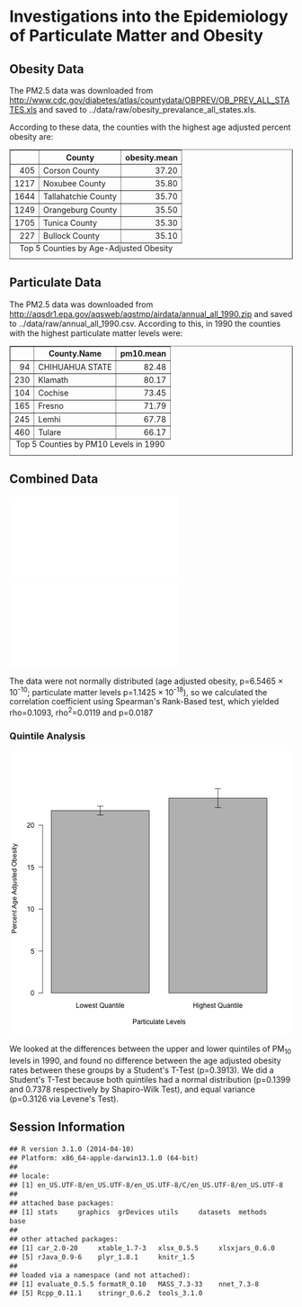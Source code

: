 Investigations into the Epidemiology of Particulate Matter and Obesity
=========================================================================




Obesity Data
-------------

The PM2.5 data was downloaded from http://www.cdc.gov/diabetes/atlas/countydata/OBPREV/OB_PREV_ALL_STATES.xls and saved to ../data/raw/obesity_prevalance_all_states.xls.

According to these data, the counties with the highest age adjusted percent obesity are:

<!-- html table generated in R 3.1.0 by xtable 1.7-3 package -->
<!-- Sat May 17 13:07:02 2014 -->
<TABLE border=1>
<CAPTION ALIGN="bottom"> Top 5 Counties by Age-Adjusted Obesity </CAPTION>
<TR> <TH>  </TH> <TH> County </TH> <TH> obesity.mean </TH>  </TR>
  <TR> <TD align="right"> 405 </TD> <TD> Corson County </TD> <TD align="right"> 37.20 </TD> </TR>
  <TR> <TD align="right"> 1217 </TD> <TD> Noxubee County </TD> <TD align="right"> 35.80 </TD> </TR>
  <TR> <TD align="right"> 1644 </TD> <TD> Tallahatchie County </TD> <TD align="right"> 35.70 </TD> </TR>
  <TR> <TD align="right"> 1249 </TD> <TD> Orangeburg County </TD> <TD align="right"> 35.50 </TD> </TR>
  <TR> <TD align="right"> 1705 </TD> <TD> Tunica County </TD> <TD align="right"> 35.30 </TD> </TR>
  <TR> <TD align="right"> 227 </TD> <TD> Bullock County </TD> <TD align="right"> 35.10 </TD> </TR>
   </TABLE>


Particulate Data
--------------------

The PM2.5 data was downloaded from http://aqsdr1.epa.gov/aqsweb/aqstmp/airdata/annual_all_1990.zip and saved to ../data/raw/annual_all_1990.csv.  According to this, in 1990 the counties with the highest particulate matter levels were:

<!-- html table generated in R 3.1.0 by xtable 1.7-3 package -->
<!-- Sat May 17 13:07:02 2014 -->
<TABLE border=1>
<CAPTION ALIGN="bottom"> Top 5 Counties by PM10 Levels in 1990 </CAPTION>
<TR> <TH>  </TH> <TH> County.Name </TH> <TH> pm10.mean </TH>  </TR>
  <TR> <TD align="right"> 94 </TD> <TD> CHIHUAHUA STATE </TD> <TD align="right"> 82.48 </TD> </TR>
  <TR> <TD align="right"> 230 </TD> <TD> Klamath </TD> <TD align="right"> 80.17 </TD> </TR>
  <TR> <TD align="right"> 104 </TD> <TD> Cochise </TD> <TD align="right"> 73.45 </TD> </TR>
  <TR> <TD align="right"> 165 </TD> <TD> Fresno </TD> <TD align="right"> 71.79 </TD> </TR>
  <TR> <TD align="right"> 245 </TD> <TD> Lemhi </TD> <TD align="right"> 67.78 </TD> </TR>
  <TR> <TD align="right"> 460 </TD> <TD> Tulare </TD> <TD align="right"> 66.17 </TD> </TR>
   </TABLE>


Combined Data
--------------

![plot of chunk combined-data](figure/combined-data1.pdf) ![plot of chunk combined-data](figure/combined-data2.pdf) 


The data were not normally distributed (age adjusted obesity, p=6.5465 &times; 10<sup>-10</sup>; particulate matter levels p=1.1425 &times; 10<sup>-18</sup>), so we calculated the correlation coefficient using Spearman's Rank-Based test, which yielded rho=0.1093, rho<sup>2</sup>=0.0119 and p=0.0187

### Quintile Analysis

![plot of chunk quintile-summary](figure/quintile-summary.png) 


We looked at the differences between the upper and lower quintiles of PM<sub>10</sub> levels in 1990, and found no difference between the age adjusted obesity rates between these groups by a Student's T-Test (p=0.3913).  We did a Student's T-Test because both quintiles had a normal distribution (p=0.1399 and 0.7378 respectively by Shapiro-Wilk Test), and equal variance (p=0.3126 via Levene's Test).

Session Information
-------------------


```
## R version 3.1.0 (2014-04-10)
## Platform: x86_64-apple-darwin13.1.0 (64-bit)
## 
## locale:
## [1] en_US.UTF-8/en_US.UTF-8/en_US.UTF-8/C/en_US.UTF-8/en_US.UTF-8
## 
## attached base packages:
## [1] stats     graphics  grDevices utils     datasets  methods   base     
## 
## other attached packages:
## [1] car_2.0-20     xtable_1.7-3   xlsx_0.5.5     xlsxjars_0.6.0
## [5] rJava_0.9-6    plyr_1.8.1     knitr_1.5     
## 
## loaded via a namespace (and not attached):
## [1] evaluate_0.5.5 formatR_0.10   MASS_7.3-33    nnet_7.3-8    
## [5] Rcpp_0.11.1    stringr_0.6.2  tools_3.1.0
```

